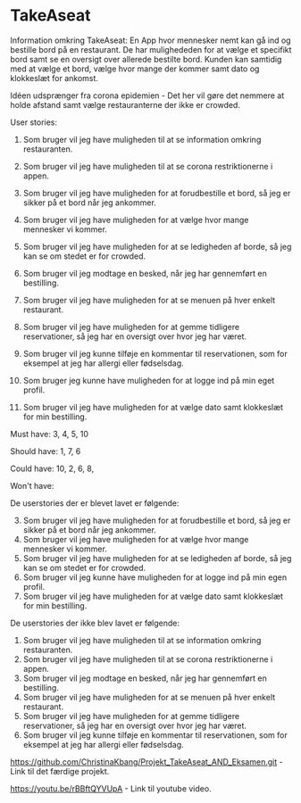 # TakeAseat

Information omkring TakeAseat:
En App hvor mennesker nemt kan gå ind og bestille bord på en restaurant. De har mulighededen for at vælge et specifikt bord samt se en oversigt over allerede bestilte bord. 
Kunden kan samtidig med at vælge et bord, vælge hvor mange der kommer samt dato og klokkeslæt for ankomst. 

Idéen udsprænger fra corona epidemien - Det her vil gøre det nemmere at holde afstand samt vælge restauranterne der ikke er crowded.

User stories:

1. Som bruger vil jeg have muligheden til at se information omkring restauranten. 

2. Som bruger vil jeg have muligheden til at se corona restriktionerne i appen. 

3. Som bruger vil jeg have muligheden for at forudbestille et bord, så jeg er sikker på et bord når jeg ankommer. 

4. Som bruger vil jeg have muligheden for at vælge hvor mange mennesker vi kommer. 

5. Som bruger vil jeg have muligheden for at se ledigheden af borde, så jeg kan se om stedet er for crowded. 

6. Som bruger vil jeg modtage en besked, når jeg har gennemført en bestilling. 

7. Som bruger vil jeg have muligheden for at se menuen på hver enkelt restaurant.

8. Som bruger vil jeg have muligheden for at gemme tidligere reservationer, så jeg har en oversigt over hvor jeg har været. 

9. Som bruger vil jeg kunne tilføje en kommentar til reservationen, som for eksempel at jeg har allergi eller fødselsdag. 

10. Som bruger jeg kunne have muligheden for at logge ind på min eget profil. 

11. Som bruger vil jeg have muligheden for at vælge dato samt klokkeslæt for min bestilling.

Must have: 3, 4, 5, 10

Should have: 1, 7, 6

Could have: 10, 2, 6, 8, 

Won't have:

De userstories der er blevet lavet er følgende:

3. Som bruger vil jeg have muligheden for at forudbestille et bord, så jeg er sikker på et bord når jeg ankommer. 
4. Som bruger vil jeg have muligheden for at vælge hvor mange mennesker vi kommer. 
5. Som bruger vil jeg have muligheden for at se ledigheden af borde, så jeg kan se om stedet er for crowded. 
10. Som bruger vil jeg kunne have muligheden for at logge ind på min egen profil. 
11. Som bruger vil jeg have muligheden for at vælge dato samt klokkeslæt for min bestilling.

De userstories der ikke blev lavet er følgende:

1. Som bruger vil jeg have muligheden til at se information omkring restauranten. 
2. Som bruger vil jeg have muligheden til at se corona restriktionerne i appen. 
6. Som bruger vil jeg modtage en besked, når jeg har gennemført en bestilling.
7. Som bruger vil jeg have muligheden for at se menuen på hver enkelt restaurant.
8. Som bruger vil jeg have muligheden for at gemme tidligere reservationer, så jeg har en oversigt over hvor jeg har været. 
9. Som bruger vil jeg kunne tilføje en kommentar til reservationen, som for eksempel at jeg har allergi eller fødselsdag. 

https://github.com/ChristinaKbang/Projekt_TakeAseat_AND_Eksamen.git  - Link til det færdige projekt.

https://youtu.be/rBBftQYVUpA  - Link til youtube video.


